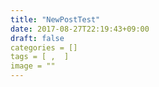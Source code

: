 ```yaml
---
title: "NewPostTest"
date: 2017-08-27T22:19:43+09:00
draft: false
categories = []
tags = [ ,  ]
image = ""
---
```



